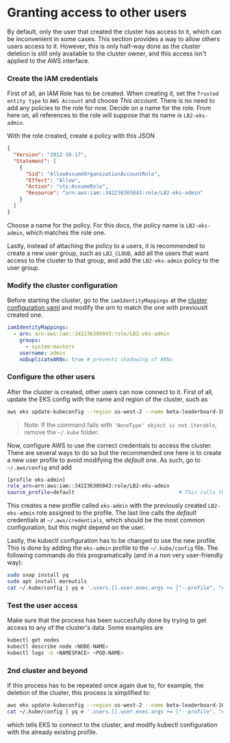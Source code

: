 # Granting access to other users

By default, only the user that created the cluster has access to it, which can be inconvenient in some cases. This section provides a way to allow others users access to it. However, this is only half-way done as the cluster deletion is still only available to the cluster owner, and this access isn't applied to the AWS interface.

### Create the IAM credentials

First of all, an IAM Role has to be created. When creating it, set the `Trusted entity type` to `AWS Account` and choose *This account*. There is no need to add any policies to the role for now. Decide on a name for the role. From here on, all references to the role will suppose that its name is `LB2-eks-admin`.

With the role created, create a policy with this JSON
```json
{
  "Version": "2012-10-17",
  "Statement": [
    {
      "Sid": "AllowAssumeOrganizationAccountRole",
      "Effect": "Allow",
      "Action": "sts:AssumeRole",
      "Resource": "arn:aws:iam::342236305043:role/LB2-eks-admin"
    }
  ]
}
```
Choose a name for the policy. For this docs, the policy name is `LB2-eks-admin`, which matches the role one.

Lastly, instead of attaching the policy to a users, it is recommended to create a new user group, such as `LB2_CLOUD`, add all the users that want access to the cluster to that group, and add the `LB2-eks-admin` policy to the user group.

### Modify the cluster configuration

Before starting the cluster, go to the `iamIdentityMappings` at the [cluster configuration yaml](../config/leaderboard-cluster.yaml) and modify the *arn* to match the one with previouslt created one.

```yaml
iamIdentityMappings:
  - arn: arn:aws:iam::342236305043:role/LB2-eks-admin
    groups:
      - system:masters
    username: admin
    noDuplicateARNs: true # prevents shadowing of ARNs
```

### Configure the other users

After the cluster is created, other users can now connect to it. First of all, update the EKS config with the name and region of the cluster, such as
```bash
aws eks update-kubeconfig --region us-west-2 --name beta-leaderboard-10
```
> Note: If the command fails with `'NoneType' object is not iterable`, remove the `~/.kube` folder.

Now, configure AWS to use the correct credentials to access the cluster. There are several ways to do so but the recommended one here is to create a new user profile to avoid modifying the *default* one. As such, go to `~/.aws/config` and add
```bash
[profile eks-admin]
role_arn=arn:aws:iam::342236305043:role/LB2-eks-admin
source_profile=default                                  # This calls the 'default' .aws/credentials 
```

This creates a new profile called `eks-admin` with the previously created `LB2-eks-admin` role assigned to the profile. The last line calls the *default* credentials at `~/.aws/credentials`, which should be the most common configuration, but this might depend on the user.

Lastly, the kubectl configuration has to be changed to use the new profile. This is done by adding the `eks-admin` profile to the `~/.kube/config` file. The following commands do this programatically (and in a non very user-friendly way):
```bash
sudo snap install yq
sudo apt install moreutils
cat ~/.kube/config | yq e '.users.[].user.exec.args += ["--profile", "eks-admin"]' - -- | sed 's/beta-leaderboard-10./beta-leaderboard-10-admin./g' | sponge ~/.kube/config
```

### Test the user access

Make sure that the process has been succesfully done by trying to get access to any of the cluster's data. Some examples are

```bash
kubectl get nodes
kubectl describe node <NODE-NAME>
kubectl logs -n <NAMESPACE> <POD-NAME>
```

### 2nd cluster and beyond

If this process has to be repeated once again due to, for example, the deletion of the cluster, this process is simplified to:
```bash
aws eks update-kubeconfig --region us-west-2 --name beta-leaderboard-10
cat ~/.kube/config | yq e '.users.[].user.exec.args += ["--profile", "eks-admin"]' - -- | sed 's/beta-leaderboard-10./beta-leaderboard-10-admin./g' | sponge ~/.kube/config
```

which tells EKS to connect to the cluster, and modify kubectl configuration with the already existing profile.
